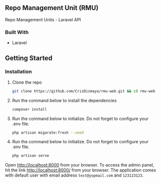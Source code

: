 
<!-- ABOUT THE PROJECT -->
## Repo Management Unit (RMU)
Repo Management Units - Laravel API

### Built With

* Laravel


<!-- GETTING STARTED -->
## Getting Started

### Installation

1. Clone the repo
   ```sh
   git clone https://github.com/CrisDismaya/rmu-web.git && cd rmu-web
   ```
   
2. Run the command below to install the dependencies
   ```sh
   composer install
   ```  
   
3. Run the command below to initialize. Do not forget to configure your .env file.
   ```sh
   php artisan migarate:fresh --seed
   ```
   
4. Run the command below to initialize. Do not forget to configure your .env file.
   ```sh
   php artisan serve
   ```
Open [http://localhost:8000](http://localhost:8000) from your browser. 
To access the admin panel, hit the link 
[http://localhost:8000/](http://localhost:8000/) from your browser.
The application comes with default user with email address `test@yopmail.com` and `123123123`.
